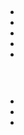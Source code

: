 # 



> []()

![]()

## 

- 
- 
- 
- 
- 



## 



[]()

[]()





## 







![]()

## 







## 

- []()
- []()
- []()

